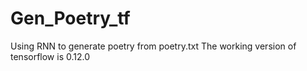 # Gen_Poetry_tf
Using RNN to generate poetry from poetry.txt
The working version of tensorflow is 0.12.0
